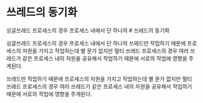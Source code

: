 # 쓰레드의 동기화

싱글쓰레드 프로세스의 경우 프로세스 내에서 단 하나의 # 쓰레드의 동기화

싱글쓰레드 프로세스의 경우 프로세스 내에서 단 하나의 쓰레드만 작업하기 때문에 프로세스의 자원을 
가지고 작업하는데 별 문가 없지만 멀티 쓰레드 프로세스의 경우 여러 쓰레드가 같은 프로세스 내의 
자원을 공유해서 작업하기 때문에 서로의 작업에 영향을 주게된다.




쓰레드만 작업하기 때문에 프로세스의 자원을 
가지고 작업하는데 별 문가 없지만 멀티 쓰레드 프로세스의 경우 여러 쓰레드가 같은 프로세스 내의 
자원을 공유해서 작업하기 때문에 서로의 작업에 영향을 주게된다.




